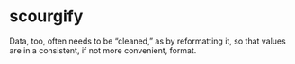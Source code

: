 # scourgify

Data, too, often needs to be “cleaned,” as by reformatting it, so that values are in a consistent, if not more convenient, format.